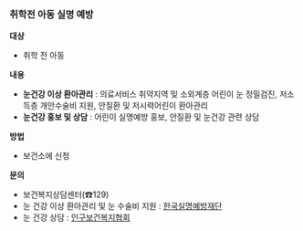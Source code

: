 ### 취학전 아동 실명 예방

**대상**
- 취학 전 아동

**내용**
- **눈건강 이상 환아관리** : 의료서비스 취약지역 및 소외계층 어린이 눈 정밀검진, 저소득층 개안수술비 지원, 안질환 및 저시력어린이 환아관리
- **눈건강 홍보 및 상담** : 어린이 실명예방 홍보, 안질환 및 눈건강 관련 상담

**방법**
- 보건소에 신청

**문의**
- 보건복지상담센터(☎129)
- 눈 건강 이상 환아관리 및 눈 수술비 지원 : [한국실명예방재단](tel:+82-02-718-1102)
- 눈 건강 상담 : [인구보건복지협회](tel:+82-1644-7373)
